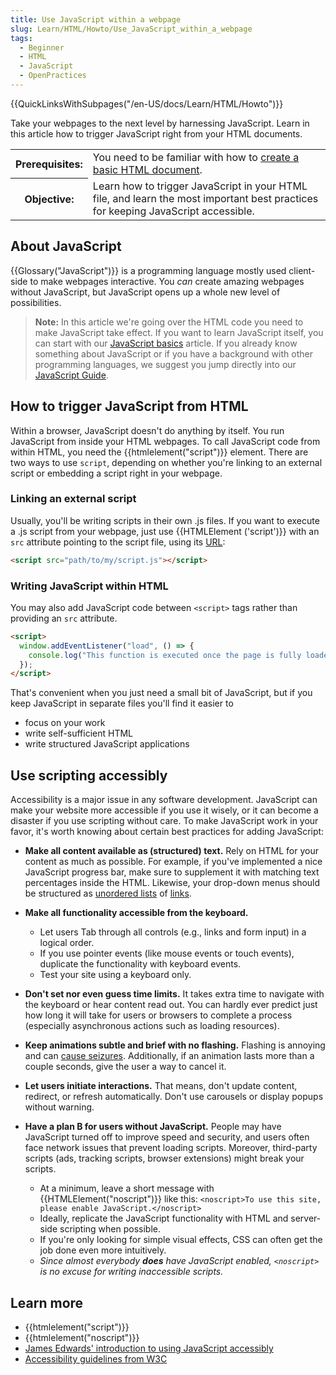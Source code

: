 ```yaml
---
title: Use JavaScript within a webpage
slug: Learn/HTML/Howto/Use_JavaScript_within_a_webpage
tags:
  - Beginner
  - HTML
  - JavaScript
  - OpenPractices
---
```


{{QuickLinksWithSubpages("/en-US/docs/Learn/HTML/Howto")}}

Take your webpages to the next level by harnessing JavaScript. Learn in this article how to trigger JavaScript right from your HTML documents.

<table>
  <tbody>
    <tr>
      <th scope="row">Prerequisites:</th>
      <td>
        You need to be familiar with how to
        <a href="/en-US/docs/Learn/Getting_started_with_the_web"
          >create a basic HTML document</a
        >.
      </td>
    </tr>
    <tr>
      <th scope="row">Objective:</th>
      <td>
        Learn how to trigger JavaScript in your HTML file, and learn the most
        important best practices for keeping JavaScript accessible.
      </td>
    </tr>
  </tbody>
</table>

## About JavaScript

{{Glossary("JavaScript")}} is a programming language mostly used client-side to make webpages interactive. You _can_ create amazing webpages without JavaScript, but JavaScript opens up a whole new level of possibilities.

> **Note:** In this article we're going over the HTML code you need to make JavaScript take effect. If you want to learn JavaScript itself, you can start with our [JavaScript basics](/en-US/docs/Learn/Getting_started_with_the_web/JavaScript_basics) article. If you already know something about JavaScript or if you have a background with other programming languages, we suggest you jump directly into our [JavaScript Guide](/en-US/docs/Web/JavaScript/Guide).

## How to trigger JavaScript from HTML

Within a browser, JavaScript doesn't do anything by itself. You run JavaScript from inside your HTML webpages. To call JavaScript code from within HTML, you need the {{htmlelement("script")}} element. There are two ways to use `script`, depending on whether you're linking to an external script or embedding a script right in your webpage.

### Linking an external script

Usually, you'll be writing scripts in their own .js files. If you want to execute a .js script from your webpage, just use {{HTMLElement ('script')}} with an `src` attribute pointing to the script file, using its [URL](/en-US/docs/Learn/Common_questions/What_is_a_URL):

```html
<script src="path/to/my/script.js"></script>
```

### Writing JavaScript within HTML

You may also add JavaScript code between `<script>` tags rather than providing an `src` attribute.

```html
<script>
  window.addEventListener("load", () => {
    console.log("This function is executed once the page is fully loaded");
  });
</script>
```

That's convenient when you just need a small bit of JavaScript, but if you keep JavaScript in separate files you'll find it easier to

- focus on your work
- write self-sufficient HTML
- write structured JavaScript applications

## Use scripting accessibly

Accessibility is a major issue in any software development. JavaScript can make your website more accessible if you use it wisely, or it can become a disaster if you use scripting without care. To make JavaScript work in your favor, it's worth knowing about certain best practices for adding JavaScript:

- **Make all content available as (structured) text.** Rely on HTML for your content as much as possible. For example, if you've implemented a nice JavaScript progress bar, make sure to supplement it with matching text percentages inside the HTML. Likewise, your drop-down menus should be structured as [unordered lists](/en-US/docs/Learn/HTML/Introduction_to_HTML/HTML_text_fundamentals#lists) of [links](/en-US/docs/Learn/HTML/Introduction_to_HTML/Creating_hyperlinks).
- **Make all functionality accessible from the keyboard.**

  - Let users Tab through all controls (e.g., links and form input) in a logical order.
  - If you use pointer events (like mouse events or touch events), duplicate the functionality with keyboard events.
  - Test your site using a keyboard only.

- **Don't set nor even guess time limits.** It takes extra time to navigate with the keyboard or hear content read out. You can hardly ever predict just how long it will take for users or browsers to complete a process (especially asynchronous actions such as loading resources).
- **Keep animations subtle and brief with no flashing.** Flashing is annoying and can [cause seizures](https://www.w3.org/TR/UNDERSTANDING-WCAG20/seizure-does-not-violate.html). Additionally, if an animation lasts more than a couple seconds, give the user a way to cancel it.
- **Let users initiate interactions.** That means, don't update content, redirect, or refresh automatically. Don't use carousels or display popups without warning.
- **Have a plan B for users without JavaScript.** People may have JavaScript turned off to improve speed and security, and users often face network issues that prevent loading scripts. Moreover, third-party scripts (ads, tracking scripts, browser extensions) might break your scripts.

  - At a minimum, leave a short message with {{HTMLElement("noscript")}} like this: `<noscript>To use this site, please enable JavaScript.</noscript>`
  - Ideally, replicate the JavaScript functionality with HTML and server-side scripting when possible.
  - If you're only looking for simple visual effects, CSS can often get the job done even more intuitively.
  - _Since almost everybody **does** have JavaScript enabled, `<noscript>` is no excuse for writing inaccessible scripts._

## Learn more

- {{htmlelement("script")}}
- {{htmlelement("noscript")}}
- [James Edwards' introduction to using JavaScript accessibly](https://www.sitepoint.com/javascript-accessibility-101/)
- [Accessibility guidelines from W3C](https://www.w3.org/TR/WCAG20/)

